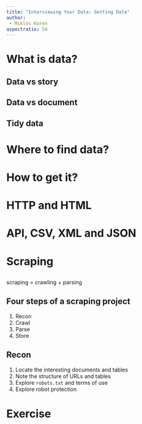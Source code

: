 ```yaml
---
title: "Interviewing Your Data: Getting Data"
author: 
 - Miklós Koren
aspectratio: 54
---
```


# What is data?
## Data vs story
## Data vs document

## Tidy data


# Where to find data?
# How to get it?
# HTTP and HTML
# API, CSV, XML and JSON
# Scraping
## 
scraping = crawling + parsing

## Four steps of a scraping project
1. Recon
2. Crawl
3. Parse
4. Store

## Recon
1. Locate the interesting documents and tables
2. Note the structure of URLs and tables
3. Explore `robots.txt` and terms of use
4. Explore robot protection

# Exercise
